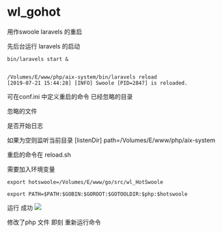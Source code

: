 # wl_gohot

用作swoole laravels 的重启


<!-- mac 下载地址  https://github.com/yymmhh/hotswoole/blob/master/hotswoole

linux 下载地址  https://github.com/yymmhh/hotswoole/blob/master/linux/hostswoole -->

先后台运行 laravels 的启动

    bin/laravels start &
    
    
    /Volumes/E/www/php/aix-system/bin/laravels reload
    [2019-07-21 15:44:28] [INFO] Swoole [PID=2847] is reloaded.
    

可在conf.ini 中定义重启的命令 
已经忽略的目录
 
忽略的文件
  
是否开始日志   


如果为空则监听当前目录
    [listenDir]
    path=/Volumes/E/www/php/aix-system       


重启的命令在  reload.sh    

需要加入环境变量

    export hotswoole=/Volumes/E/www/go/src/wl_HotSwoole
    
    export PATH=$PATH:$GOBIN:$GOROOT:$GOTOOLDIR:$php:$hotswoole


运行 成功
<img src="https://github.com/yymmhh/hotswoole/blob/master/QQ20190721-170909.png"/>

修改了php 文件 即刻 重新运行命令